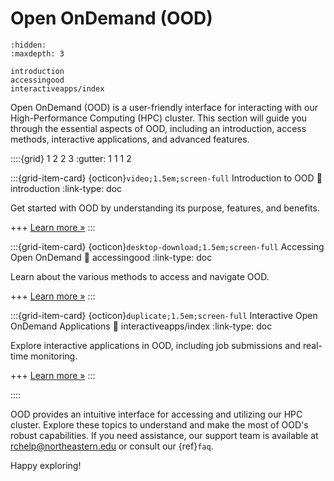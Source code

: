 # Open OnDemand (OOD)

```{toctree}
:hidden:
:maxdepth: 3

introduction
accessingood
interactiveapps/index
```

Open OnDemand (OOD) is a user-friendly interface for interacting with our High-Performance Computing (HPC) cluster. This section will guide you through the essential aspects of OOD, including an introduction, access methods, interactive applications, and advanced features.

<!-- ::::{grid} 3

:::{grid-item-card} {ref}`using-ood`
:::
:::{grid-item-card} {ref}`access-ood`
:::
:::{grid-item-card} {ref}`Interactive OOD Apps <interactive-ood-apps>`
:::
:::: -->

::::{grid} 1 2 2 3
:gutter: 1 1 1 2

:::{grid-item-card} {octicon}`video;1.5em;screen-full` Introduction to OOD
:link: introduction
:link-type: doc

Get started with OOD by understanding its purpose, features, and benefits.

+++
[Learn more »](introduction)
:::

:::{grid-item-card} {octicon}`desktop-download;1.5em;screen-full` Accessing Open OnDemand
:link: accessingood
:link-type: doc

Learn about the various methods to access and navigate OOD.

+++
[Learn more »](accessingood)
:::

:::{grid-item-card} {octicon}`duplicate;1.5em;screen-full` Interactive Open OnDemand Applications
:link: interactiveapps/index
:link-type: doc

Explore interactive applications in OOD, including job submissions and real-time monitoring.

+++
[Learn more »](interactiveapps/index)
:::

::::


OOD provides an intuitive interface for accessing and utilizing our HPC cluster. Explore these topics to understand and make the most of OOD's robust capabilities. If you need assistance, our support team is available at <rchelp@northeastern.edu> or consult our {ref}`faq`.

Happy exploring!
